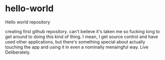 # hello-world
Hello world repository

creating first github repository.  can't believe it's taken me so fucking long
to get around to doing this kind of thing.  I mean, I get source control and
have used other applications, but there's something special about actually touching
the app and using it in even a nominally menaingful way.
Live Deliberately.
